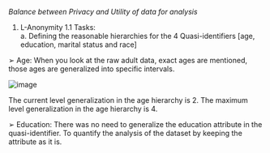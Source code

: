 


*Balance between Privacy and Utility of data for analysis* 
1) L-Anonymity 
1.1 Tasks:  
a. Defining the reasonable hierarchies for the 4 Quasi-identifiers [age, education, marital
status and race] 

➢ Age: When you look at the raw adult data, exact ages are mentioned, those ages are 
generalized into specific intervals.

![image](https://github.com/user-attachments/assets/1654e581-a7af-4243-ae33-3aec7392351f)

The current level generalization in the age hierarchy is 2. 
The maximum level generalization in the age hierarchy is 4. 

➢ Education: There was no need to generalize the education attribute in the quasi-identifier. 
To quantify the analysis of the dataset by keeping the attribute as it is.

